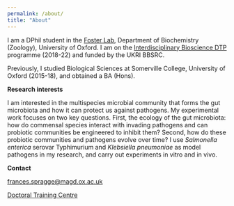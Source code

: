 ```yaml
---
permalink: /about/
title: "About"
---
```



I am a DPhil student in the [Foster Lab](https://zoo-kfoster.zoo.ox.ac.uk), Department of Biochemistry (Zoology), University of Oxford. I am on the [Interdisciplinary Bioscience DTP](https://www.biodtp.ox.ac.uk) programme (2018-22) and funded by the UKRI BBSRC.

Previously, I studied Biological Sciences at Somerville College, University of Oxford (2015-18), and obtained a BA (Hons).

**Research interests**

I am interested in the multispecies microbial community that forms the gut microbiota and how it can protect us against pathogens. My experimental work focuses on two key questions. First, the ecology of the gut microbiota: how do commensal species interact with invading pathogens and can probiotic communities be engineered to inhibit them? Second, how do these probiotic communities and pathogens evolve over time? I use *Salmonella enterica* serovar Typhimurium and *Klebsiella pneumoniae* as model pathogens in my research, and carry out experiments in vitro and in vivo.

**Contact**

frances.spragge@magd.ox.ac.uk

[Doctoral Training Centre](http://www.dtc.ox.ac.uk)
